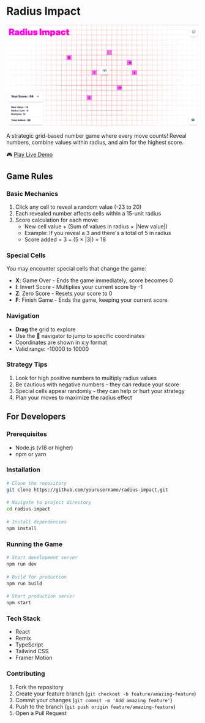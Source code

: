 # Radius Impact

![Radius Impact Game Preview](public/images/preview.png)

A strategic grid-based number game where every move counts! Reveal numbers, combine values within radius, and aim for the highest score.

🎮 [Play Live Demo](https://radius-game.onrender.com/)

## Game Rules

### Basic Mechanics
1. Click any cell to reveal a random value (-23 to 20)
2. Each revealed number affects cells within a 15-unit radius
3. Score calculation for each move:
   - New cell value + (Sum of values in radius × |New value|)
   - Example: If you reveal a 3 and there's a total of 5 in radius
   - Score added = 3 + (5 × |3|) = 18

### Special Cells
You may encounter special cells that change the game:
- **X**: Game Over - Ends the game immediately, score becomes 0
- **I**: Invert Score - Multiplies your current score by -1
- **Z**: Zero Score - Resets your score to 0
- **F**: Finish Game - Ends the game, keeping your current score

### Navigation
- **Drag** the grid to explore
- Use the 🧭 navigator to jump to specific coordinates
- Coordinates are shown in x:y format
- Valid range: -10000 to 10000

### Strategy Tips
1. Look for high positive numbers to multiply radius values
2. Be cautious with negative numbers - they can reduce your score
3. Special cells appear randomly - they can help or hurt your strategy
4. Plan your moves to maximize the radius effect

## For Developers

### Prerequisites
- Node.js (v18 or higher)
- npm or yarn

### Installation
```bash
# Clone the repository
git clone https://github.com/yourusername/radius-impact.git

# Navigate to project directory
cd radius-impact

# Install dependencies
npm install
```

### Running the Game
```bash
# Start development server
npm run dev

# Build for production
npm run build

# Start production server
npm start
```

### Tech Stack
- React
- Remix
- TypeScript
- Tailwind CSS
- Framer Motion

### Contributing
1. Fork the repository
2. Create your feature branch (`git checkout -b feature/amazing-feature`)
3. Commit your changes (`git commit -m 'Add amazing feature'`)
4. Push to the branch (`git push origin feature/amazing-feature`)
5. Open a Pull Request
